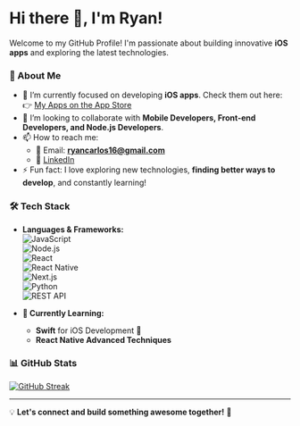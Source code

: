 # Hi there 👋, I'm Ryan!

Welcome to my GitHub Profile! I'm passionate about building innovative **iOS apps** and exploring the latest technologies.  

### 🚀 About Me  
- 🔭 I’m currently focused on developing **iOS apps**. Check them out here:  
  👉 [My Apps on the App Store](https://apps.apple.com/us/developer/ryan-costa/id1759042818)  
- 👯 I’m looking to collaborate with **Mobile Developers, Front-end Developers, and Node.js Developers**.  
- 📫 How to reach me:  
  - 📧 Email: **ryancarlos16@gmail.com**  
  - 💼 [LinkedIn](https://www.linkedin.com/in/seu-perfil)  
- ⚡ Fun fact: I love exploring new technologies, **finding better ways to develop**, and constantly learning!  

### 🛠️ Tech Stack  
- **Languages & Frameworks:**  
  ![JavaScript](https://img.shields.io/badge/-JavaScript-F7DF1E?logo=javascript&logoColor=black&style=for-the-badge)  
  ![Node.js](https://img.shields.io/badge/-Node.js-339933?logo=node.js&logoColor=white&style=for-the-badge)  
  ![React](https://img.shields.io/badge/-React-61DAFB?logo=react&logoColor=black&style=for-the-badge)  
  ![React Native](https://img.shields.io/badge/-React%20Native-61DAFB?logo=react&logoColor=black&style=for-the-badge)  
  ![Next.js](https://img.shields.io/badge/-Next.js-000000?logo=next.js&logoColor=white&style=for-the-badge)  
  ![Python](https://img.shields.io/badge/-Python-3776AB?logo=python&logoColor=white&style=for-the-badge)  
  ![REST API](https://img.shields.io/badge/-REST%20API-FF6F00?style=for-the-badge)  

- **🌱 Currently Learning:**  
  - **Swift** for iOS Development 📱  
  - **React Native Advanced Techniques**  

### 📊 GitHub Stats  
[![GitHub Streak](https://streak-stats.demolab.com?user=ryan-carloso&theme=javascript&hide_border=true)](https://git.io/streak-stats)  

---

💡 **Let's connect and build something awesome together!** 🚀  
